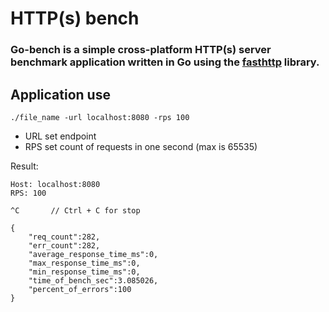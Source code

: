 # HTTP(s) bench

### **Go-bench** is a simple cross-platform HTTP(s) server benchmark application written in Go using the [fasthttp](https://github.com/valyala/fasthttp?ysclid=lcwgg8cpz3782494501) library.

## Application use

    ./file_name -url localhost:8080 -rps 100

- URL set endpoint
- RPS set count of requests in one second (max is 65535)

Result:

    Host: localhost:8080
    RPS: 100

    ^C       // Ctrl + C for stop

    {
        "req_count":282,
        "err_count":282,
        "average_response_time_ms":0,
        "max_response_time_ms":0,
        "min_response_time_ms":0,
        "time_of_bench_sec":3.085026,
        "percent_of_errors":100
    }
